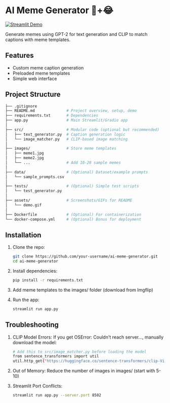 # AI Meme Generator 🤖+😂

[![Streamlit Demo](https://static.streamlit.io/badges/streamlit_badge_black_white.svg)](https://your-huggingface-space-link.com)

Generate memes using GPT-2 for text generation and CLIP to match captions with meme templates.

## Features
- Custom meme caption generation
- Preloaded meme templates
- Simple web interface

## Project Structure
```bash
├── .gitignore
├── README.md              # Project overview, setup, demo
├── requirements.txt       # Dependencies
├── app.py                 # Main Streamlit/Gradio app
│
├── src/                   # Modular code (optional but recommended)
│   ├── text_generator.py  # Caption generation logic
│   └── image_matcher.py   # CLIP-based image matching
│
├── images/                # Store meme templates
│   ├── meme1.jpg
│   ├── meme2.jpg
│   └── ...                # Add 10-20 sample memes
│
├── data/                  # (Optional) Dataset/example prompts
│   └── sample_prompts.csv
│
├── tests/                 # (Optional) Simple test scripts
│   └── test_generator.py
│
├── assets/                # Screenshots/GIFs for README
│   └── demo.gif
│
├── Dockerfile             # (Optional) For containerization
└── docker-compose.yml     # (Optional) Bonus for deployment
```

## Installation
1. Clone the repo:
   ```bash
   git clone https://github.com/your-username/ai-meme-generator.git
   cd ai-meme-generator
   ```

2. Install dependencies:
   ```bash
   pip install -r requirements.txt
   ```

3. Add meme templates to the images/ folder (download from Imgflip)
   

4. Run the app:
   ```bash
   streamlit run app.py
   ```

## Troubleshooting
1. CLIP Model Errors:
   If you get OSError: Couldn't reach server…, manually download the model:
   ```bash
   # Add this to src/image_matcher.py before loading the model
   from sentence_transformers import util
   util.http_get("https://huggingface.co/sentence-transformers/clip-ViT-B-32/resolve/main/pytorch_model.bin", "model.bin")   
   ```
   
2. Out of Memory:
   Reduce the number of images in images/ (start with 5-10)

3. Streamlit Port Conflicts:
   ```bash
   streamlit run app.py --server.port 8502
   ```
   
